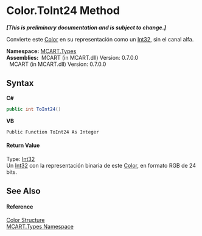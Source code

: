 # Color.ToInt24 Method 
 _**\[This is preliminary documentation and is subject to change.\]**_

Convierte este <a href="b2f59482-b5b7-a7aa-b3e0-1a7c0ef43382">Color</a> en su representación como un <a href="http://msdn2.microsoft.com/es-es/library/td2s409d" target="_blank">Int32</a>, sin el canal alfa.

**Namespace:**&nbsp;<a href="c5168ca1-3831-8d0b-91b8-6ec8e54f9c51">MCART.Types</a><br />**Assemblies:**&nbsp;&nbsp;MCART (in MCART.dll) Version: 0.7.0.0<br />&nbsp;&nbsp;MCART (in MCART.dll) Version: 0.7.0.0<br />

## Syntax

**C#**<br />
``` C#
public int ToInt24()
```

**VB**<br />
``` VB
Public Function ToInt24 As Integer
```


#### Return Value
Type: <a href="http://msdn2.microsoft.com/es-es/library/td2s409d" target="_blank">Int32</a><br />Un <a href="http://msdn2.microsoft.com/es-es/library/td2s409d" target="_blank">Int32</a> con la representación binaria de este <a href="b2f59482-b5b7-a7aa-b3e0-1a7c0ef43382">Color</a>, en formato RGB de 24 bits.

## See Also


#### Reference
<a href="b2f59482-b5b7-a7aa-b3e0-1a7c0ef43382">Color Structure</a><br /><a href="c5168ca1-3831-8d0b-91b8-6ec8e54f9c51">MCART.Types Namespace</a><br />